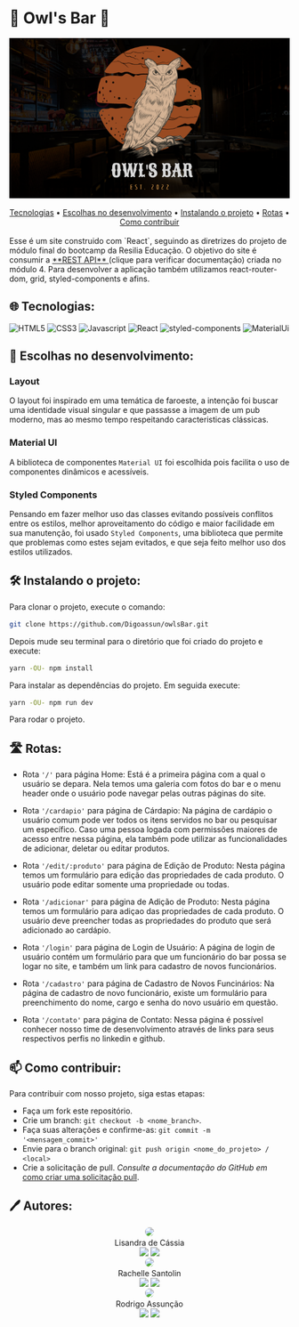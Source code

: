 # 🦉 Owl's Bar 🦉

<p align="center" width="100%">
<img src="./src/assets/imgReadme.png"/>
</p>

<div align='center'>
<a href='#-tecnologias'>Tecnologias</a> •
<a href='#-escolhas-no-desenvolvimento'>Escolhas no desenvolvimento</a> • 
<a href='#%EF%B8%8F-instalando-o-projeto'>Instalando o projeto</a> •
<a href='#%EF%B8%8F-rotas'>Rotas</a> •
<a href='#-como-contribuir'>Como contribuir</a>
</div>

<br>
Esse é um site construido com `React`, seguindo as diretrizes do projeto de módulo final do bootcamp da Resilia Educação. O objetivo do site é consumir a <a href="https://github.com/Digoassun/APIRest_Pub/blob/master/readme.md"> **REST API** </a> (clique para verificar documentação) criada no módulo 4. Para desenvolver a aplicação também utilizamos react-router-dom, grid, styled-components e afins.
<br>

## 🌐 Tecnologias:

<img alt="HTML5" src="https://img.shields.io/badge/HTML5-E34F26?style=for-the-badge&logo=html5&logoColor=white" />
<img alt="CSS3" src="https://img.shields.io/badge/CSS3-1572B6?style=for-the-badge&logo=css3&logoColor=white" />
<img alt="Javascript" src="https://img.shields.io/badge/JavaScript-F7DF1E?style=for-the-badge&logo=javascript&logoColor=black" />
<img alt="React" src="https://img.shields.io/badge/react-%2320232a.svg?style=for-the-badge&logo=react&logoColor=%2361DAFB" />
<img alt="styled-components" src="https://img.shields.io/badge/styled--components-DB7093?style=for-the-badge&logo=styled-components&logoColor=white" />
<img alt="MaterialUi" src="https://img.shields.io/badge/Material--UI-0081CB?style=for-the-badge&logo=material-ui&logoColor=white" />

## 🧠 Escolhas no desenvolvimento:

### Layout

O layout foi inspirado em uma temática de faroeste, a intenção foi buscar uma identidade visual singular e que passasse a imagem de um pub moderno, mas ao mesmo tempo respeitando caracteristicas clássicas.

### Material UI

A biblioteca de componentes ```Material UI``` foi escolhida pois facilita o uso de componentes dinâmicos e acessíveis.

### Styled Components

Pensando em fazer melhor uso das classes evitando possíveis conflitos entre os estilos, melhor aproveitamento do código e maior facilidade em sua manutenção, foi usado ```Styled Components```, uma biblioteca que permite que problemas como estes sejam evitados, e que seja feito melhor uso dos estilos utilizados. 

## 🛠️ Instalando o projeto:

Para clonar o projeto, execute o comando:
```bash
git clone https://github.com/Digoassun/owlsBar.git
```
Depois mude seu terminal para o diretório que foi criado do projeto e execute:
```bash
yarn -OU- npm install
```
Para instalar as dependências do projeto. Em seguida execute:

```bash
yarn -OU- npm run dev
```
Para rodar o projeto.

## 🛣️ Rotas:

* Rota ```'/'``` para página Home: Está é a primeira página com a qual o usuário se depara. Nela temos uma galeria com fotos do bar e o menu header onde o usuário pode navegar pelas outras páginas do site.

* Rota ```'/cardapio'``` para página de Cárdapio: Na página de cardápio o usuário comum pode ver todos os itens servidos no bar ou pesquisar um específico. Caso uma pessoa logada com permissões maiores de acesso entre nessa página, ela também pode utilizar as funcionalidades de adicionar, deletar ou editar produtos.

* Rota ```'/edit/:produto'``` para página de Edição de Produto: Nesta página temos um formulário para edição das propriedades de cada produto. O usuário pode editar somente uma propriedade ou todas.

* Rota ```'/adicionar'``` para página de Adição de Produto: Nesta página temos um formulário para adiçao das propriedades de cada produto. O usuário deve preencher todas as propriedades do produto que será adicionado ao cardápio.

* Rota ```'/login'``` para página de Login de Usuário: A página de login de usuário contém um formulário para que um funcionário do bar possa se logar no site, e também um link para cadastro de novos funcionários.

* Rota ```'/cadastro'``` para página de Cadastro de Novos Funcinários: Na página de cadastro de novo funcionário, existe um formulário para preenchimento do nome, cargo e senha do novo usuário em questão.

* Rota ```'/contato'``` para página de Contato: Nessa página é possível conhecer nosso time de desenvolvimento através de links para seus respectivos perfis no linkedin e github.

## 📫 Como contribuir:

Para contribuir com nosso projeto, siga estas etapas:

- Faça um fork este repositório.
- Crie um branch: `git checkout -b <nome_branch>`.
- Faça suas alterações e confirme-as: `git commit -m '<mensagem_commit>'`
- Envie para o branch original: `git push origin <nome_do_projeto> / <local>`
- Crie a solicitação de pull.
 _Consulte a documentação do GitHub em_ [como criar uma solicitação pull](https://help.github.com/en/github/collaborating-with-issues-and-pull-requests/creating-a-pull-request).
 
## 🖊️ Autores: 

 <div align='center'>
   <div>
     <img style="border-radius: 50%;" src="https://avatars.githubusercontent.com/u/102766893?v=4" width="100px;"><br>
     Lisandra de Cássia <br>
     <a href="https://www.linkedin.com/in/lisandradecassia/">
     <img src="https://img.shields.io/badge/LinkedIn-0077B5?style=for-the-badge&logo=linkedin&logoColor=white"></a>
    <a href="https://github.com/Lisandradecassia">
     <img src="https://img.shields.io/badge/GitHub-100000?style=for-the-badge&logo=github&logoColor=white"></a>
   </div>
  <div>
     <img style="border-radius: 50%;" src="https://avatars.githubusercontent.com/u/102765815?v=4" width="100px;"><br>
     Rachelle Santolin <br>
     <a href="https://www.linkedin.com/in/rachelle-santolin/">
     <img src="https://img.shields.io/badge/LinkedIn-0077B5?style=for-the-badge&logo=linkedin&logoColor=white"></a>
     <a href="https://github.com/rachellesdev">
     <img src="https://img.shields.io/badge/GitHub-100000?style=for-the-badge&logo=github&logoColor=white"></a>
   </div>
   <div>
     <img style="border-radius: 50%;" src="https://avatars.githubusercontent.com/u/102702258?v=4" width="100px;"><br>
     Rodrigo Assunção <br>
     <a href="https://www.linkedin.com/in/rodrigo-assun/">
     <img src="https://img.shields.io/badge/LinkedIn-0077B5?style=for-the-badge&logo=linkedin&logoColor=white"></a>
    <a href="https://github.com/Digoassun">
     <img src="https://img.shields.io/badge/GitHub-100000?style=for-the-badge&logo=github&logoColor=white"></a>
   </div>
 </div>
 
 
